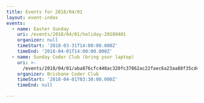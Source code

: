 ```yaml
---
title: Events for 2018/04/01
layout: event-index
events:
  - name: Easter Sunday
    uri: /events/2018/04/01/holiday-20180401
    organizer: null
    timeStart: '2018-03-31T14:00:00.000Z'
    timeEnd: '2018-04-01T14:00:00.000Z'
  - name: Sunday Coder Club (bring your laptop)
    uri: >-
      /events/2018/04/01/aba876cfc448ac320fc37862ac22faec6a23aa88f35cd48addf3e5a7a37adca2
    organizer: Brisbane Coder Club
    timeStart: '2018-04-01T03:30:00.000Z'
    timeEnd: null

---
```

